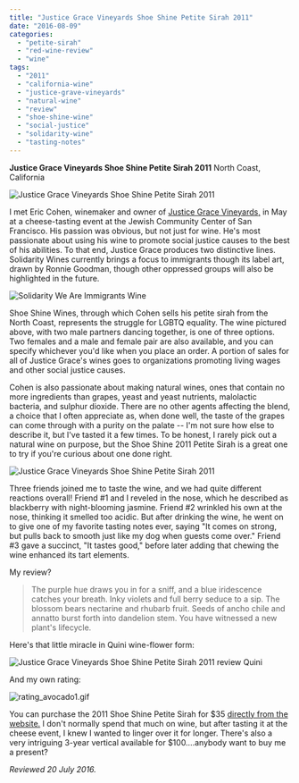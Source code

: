 ```yaml
---
title: "Justice Grace Vineyards Shoe Shine Petite Sirah 2011"
date: "2016-08-09"
categories: 
  - "petite-sirah"
  - "red-wine-review"
  - "wine"
tags: 
  - "2011"
  - "california-wine"
  - "justice-grave-vineyards"
  - "natural-wine"
  - "review"
  - "shoe-shine-wine"
  - "social-justice"
  - "solidarity-wine"
  - "tasting-notes"
---
```


**Justice Grace Vineyards Shoe Shine Petite Sirah 2011** North Coast, California

![Justice Grace Vineyards Shoe Shine Petite Sirah 2011](http://s3.amazonaws.com/thegourmez-wpmedia/2016/08/ShoeShineWine_01-333x500.jpg)

I met Eric Cohen, winemaker and owner of [Justice Grace Vineyards,](http://www.justicegrace.com/) in May at a cheese-tasting event at the Jewish Community Center of San Francisco. His passion was obvious, but not just for wine. He's most passionate about using his wine to promote social justice causes to the best of his abilities. To that end, Justice Grace produces two distinctive lines. Solidarity Wines currently brings a focus to immigrants though its label art, drawn by Ronnie Goodman, though other oppressed groups will also be highlighted in the future.

![Solidarity We Are Immigrants Wine](http://s3.amazonaws.com/thegourmez-wpmedia/2016/08/solidarity.png)

Shoe Shine Wines, through which Cohen sells his petite sirah from the North Coast, represents the struggle for LGBTQ equality. The wine pictured above, with two male partners dancing together, is one of three options. Two females and a male and female pair are also available, and you can specify whichever you'd like when you place an order. A portion of sales for all of Justice Grace's wines goes to organizations promoting living wages and other social justice causes.

Cohen is also passionate about making natural wines, ones that contain no more ingredients than grapes, yeast and yeast nutrients, malolactic bacteria, and sulphur dioxide. There are no other agents affecting the blend, a choice that I often appreciate as, when done well, the taste of the grapes can come through with a purity on the palate -- I'm not sure how else to describe it, but I've tasted it a few times. To be honest, I rarely pick out a natural wine on purpose, but the Shoe Shine 2011 Petite Sirah is a great one to try if you're curious about one done right.

![Justice Grace Vineyards Shoe Shine Petite Sirah 2011](http://s3.amazonaws.com/thegourmez-wpmedia/2016/08/ShoeShineWine_02-358x500.jpg)

Three friends joined me to taste the wine, and we had quite different reactions overall! Friend #1 and I reveled in the nose, which he described as blackberry with night-blooming jasmine. Friend #2 wrinkled his own at the nose, thinking it smelled too acidic. But after drinking the wine, he went on to give one of my favorite tasting notes ever, saying "It comes on strong, but pulls back to smooth just like my dog when guests come over." Friend #3 gave a succinct, "It tastes good," before later adding that chewing the wine enhanced its tart elements.

My review?

> The purple hue draws you in for a sniff, and a blue iridescence catches your breath. Inky violets and full berry seduce to a sip. The blossom bears nectarine and rhubarb fruit. Seeds of ancho chile and annatto burst forth into dandelion stem. You have witnessed a new plant's lifecycle.

Here's that little miracle in Quini wine-flower form:

![Justice Grace Vineyards Shoe Shine Petite Sirah 2011 review Quini](http://s3.amazonaws.com/thegourmez-wpmedia/2016/08/Shoe-Shine-quini-500x324.jpg)

And my own rating:

![rating_avocado1.gif](http://s3.amazonaws.com/thegourmez-wpmedia/2010/11/rating_avocado11.gif)

You can purchase the 2011 Shoe Shine Petite Sirah for $35 [directly from the website.](http://www.justicegrace.com/order-1/) I don't normally spend that much on wine, but after tasting it at the cheese event, I knew I wanted to linger over it for longer. There's also a very intriguing 3-year vertical available for $100….anybody want to buy me a present?

_Reviewed 20 July 2016._
